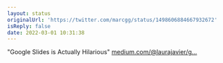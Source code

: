 ```yaml
---
layout: status
originalUrl: 'https://twitter.com/marcgg/status/1498606884667932672'
isReply: false
date: 2022-03-01 10:31:38
---
```


"Google Slides is Actually Hilarious" [medium.com/@laurajavier/g…](https://medium.com/@laurajavier/google-slides-is-actually-hilarious-83c1ced857ee)
